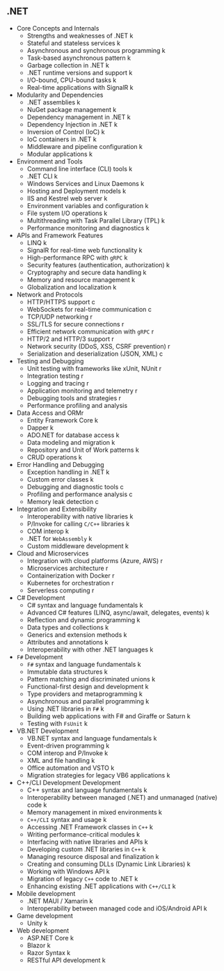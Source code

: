 ## .NET

- Core Concepts and Internals
  - Strengths and weaknesses of .NET k
  - Stateful and stateless services k
  - Asynchronous and synchronous programming k
  - Task-based asynchronous pattern k
  - Garbage collection in .NET k
  - .NET runtime versions and support k
  - I/O-bound, CPU-bound tasks k
  - Real-time applications with SignalR k
- Modularity and Dependencies
  - .NET assemblies k
  - NuGet package management k
  - Dependency management in .NET k
  - Dependency Injection in .NET k
  - Inversion of Control (IoC) k
  - IoC containers in .NET k
  - Middleware and pipeline configuration k
  - Modular applications k
- Environment and Tools
  - Command line interface (CLI) tools k
  - .NET CLI k
  - Windows Services and Linux Daemons k
  - Hosting and Deployment models k
  - IIS and Kestrel web server k
  - Environment variables and configuration k
  - File system I/O operations k
  - Multithreading with Task Parallel Library (TPL) k
  - Performance monitoring and diagnostics k
- APIs and Framework Features
  - LINQ k
  - SignalR for real-time web functionality k
  - High-performance RPC with `gRPC` k
  - Security features (authentication, authorization) k
  - Cryptography and secure data handling k
  - Memory and resource management k
  - Globalization and localization k
- Network and Protocols
  - HTTP/HTTPS support c
  - WebSockets for real-time communication c
  - TCP/UDP networking r
  - SSL/TLS for secure connections r
  - Efficient network communication with `gRPC` r
  - HTTP/2 and HTTP/3 support r
  - Network security (DDoS, XSS, CSRF prevention) r
  - Serialization and deserialization (JSON, XML) c
- Testing and Debugging
  - Unit testing with frameworks like xUnit, NUnit r
  - Integration testing r
  - Logging and tracing r
  - Application monitoring and telemetry r
  - Debugging tools and strategies r
  - Performance profiling and analysis
- Data Access and ORMr 
  - Entity Framework Core k
  - Dapper k
  - ADO.NET for database access k
  - Data modeling and migration k
  - Repository and Unit of Work patterns k
  - CRUD operations k
- Error Handling and Debugging
  - Exception handling in .NET k
  - Custom error classes k
  - Debugging and diagnostic tools c
  - Profiling and performance analysis c
  - Memory leak detection c
- Integration and Extensibility
  - Interoperability with native libraries  k
  - P/Invoke for calling `C/C++` libraries k
  - COM interop k
  - .NET for `WebAssembly` k
  - Custom middleware development k
- Cloud and Microservices
  - Integration with cloud platforms (Azure, AWS) r
  - Microservices architecture r
  - Containerization with Docker r
  - Kubernetes for orchestration r
  - Serverless computing r
- C# Development
  - C# syntax and language fundamentals k
  - Advanced C# features (LINQ, async/await, delegates, events) k
  - Reflection and dynamic programming k
  - Data types and collections k
  - Generics and extension methods k
  - Attributes and annotations k
  - Interoperability with other .NET languages k
- `F#` Development
  - `F#` syntax and language fundamentals k
  - Immutable data structures k
  - Pattern matching and discriminated unions k
  - Functional-first design and development k
  - Type providers and metaprogramming k
  - Asynchronous and parallel programming k
  - Using .NET libraries in `F#` k
  - Building web applications with F# and Giraffe or Saturn k
  - Testing with `FsUnit` k
- VB.NET Development
  - VB.NET syntax and language fundamentals k
  - Event-driven programming k
  - COM interop and P/Invoke k
  - XML and file handling k
  - Office automation and VSTO k
  - Migration strategies for legacy VB6 applications k
- C++/CLI Development Development
  - C++ syntax and language fundamentals k
  - Interoperability between managed (.NET) and unmanaged (native) code k
  - Memory management in mixed environments k
  - `C++/CLI` syntax and usage k
  - Accessing .NET Framework classes in `C++` k
  - Writing performance-critical modules k
  - Interfacing with native libraries and APIs k
  - Developing custom .NET libraries in `C++` k
  - Managing resource disposal and finalization k
  - Creating and consuming DLLs (Dynamic Link Libraries) k
  - Working with Windows API k
  - Migration of legacy `C++` code to .NET k
  - Enhancing existing .NET applications with `C++/CLI` k
- Mobile development
  - .NET MAUI / Xamarin k
  - Interoperability between managed code and iOS/Android API k
- Game development
  - Unity k
- Web development
  - ASP.NET Core k
  - Blazor k
  - Razor Syntax k
  - RESTful API development k

